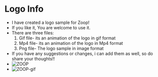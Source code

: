 # Logo Info 
- I have created a logo sample for Zoop! 
- If you like it, You are welcome to use it. 
- There are three files:
    1. Gif file- its an animation of the logo in gif format
    2. Mp4 file- its an animation of the logo in Mp4 format
    3. Png file- The logo sample in image format
- If you have any suggestions or changes, i can add them as well, so do share your thoughts!!
- ![ZOOP](https://user-images.githubusercontent.com/69137526/137118319-3f4c62f3-8193-4fa5-ba54-6441f960441f.png)
- ![ZOOP-gif](https://user-images.githubusercontent.com/69137526/137118361-7395bde7-45a6-4336-8bb1-612e480154ba.gif)
